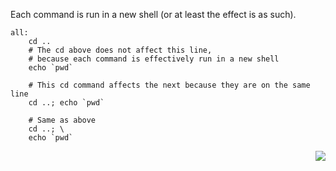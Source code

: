 Each command is run in a new shell (or at least the effect is as such).

```make
all: 
	cd ..
	# The cd above does not affect this line,
	# because each command is effectively run in a new shell
	echo `pwd`

	# This cd command affects the next because they are on the same line
	cd ..; echo `pwd`

	# Same as above
	cd ..; \
	echo `pwd`
```

<p align="right">
	<a href="https://github.com/AmrElsayyad/makefile-tutorial/tree/main/EX016%20-%20Default%20Shell" id="EX016">
		<img src="https://img.shields.io/badge/Next-EX016: Default Shell-blue.svg">
	</a>
</p>
